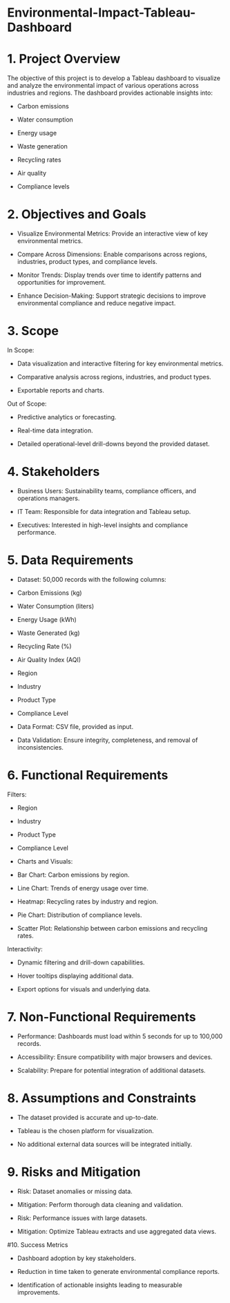 # Environmental-Impact-Tableau-Dashboard
# 1. Project Overview

The objective of this project is to develop a Tableau dashboard to visualize and analyze the environmental impact of various operations across industries and regions. The dashboard provides actionable insights into:

* Carbon emissions

* Water consumption

* Energy usage

* Waste generation

* Recycling rates

* Air quality

* Compliance levels

# 2. Objectives and Goals

* Visualize Environmental Metrics: Provide an interactive view of key environmental metrics.

* Compare Across Dimensions: Enable comparisons across regions, industries, product types, and compliance levels.

* Monitor Trends: Display trends over time to identify patterns and opportunities for improvement.

* Enhance Decision-Making: Support strategic decisions to improve environmental compliance and reduce negative impact.

# 3. Scope

In Scope:

* Data visualization and interactive filtering for key environmental metrics.

* Comparative analysis across regions, industries, and product types.
  
* Exportable reports and charts.

Out of Scope:

* Predictive analytics or forecasting.

* Real-time data integration.

* Detailed operational-level drill-downs beyond the provided dataset.

# 4. Stakeholders

* Business Users: Sustainability teams, compliance officers, and operations managers.

* IT Team: Responsible for data integration and Tableau setup.

* Executives: Interested in high-level insights and compliance performance.

# 5. Data Requirements

* Dataset: 50,000 records with the following columns:

* Carbon Emissions (kg)

* Water Consumption (liters)

* Energy Usage (kWh)

* Waste Generated (kg)

* Recycling Rate (%)

* Air Quality Index (AQI)

* Region

* Industry

* Product Type

* Compliance Level

* Data Format: CSV file, provided as input.

* Data Validation: Ensure integrity, completeness, and removal of inconsistencies.

# 6. Functional Requirements

Filters:

* Region

* Industry

* Product Type

* Compliance Level

* Charts and Visuals:

* Bar Chart: Carbon emissions by region.

* Line Chart: Trends of energy usage over time.

* Heatmap: Recycling rates by industry and region.

* Pie Chart: Distribution of compliance levels.

* Scatter Plot: Relationship between carbon emissions and recycling rates.

Interactivity:

* Dynamic filtering and drill-down capabilities.

* Hover tooltips displaying additional data.

* Export options for visuals and underlying data.

# 7. Non-Functional Requirements

* Performance: Dashboards must load within 5 seconds for up to 100,000 records.

* Accessibility: Ensure compatibility with major browsers and devices.

* Scalability: Prepare for potential integration of additional datasets.

# 8. Assumptions and Constraints

* The dataset provided is accurate and up-to-date.

* Tableau is the chosen platform for visualization.

* No additional external data sources will be integrated initially.

# 9. Risks and Mitigation

* Risk: Dataset anomalies or missing data.

* Mitigation: Perform thorough data cleaning and validation.

* Risk: Performance issues with large datasets.

* Mitigation: Optimize Tableau extracts and use aggregated data views.

#10. Success Metrics

* Dashboard adoption by key stakeholders.

* Reduction in time taken to generate environmental compliance reports.

* Identification of actionable insights leading to measurable improvements.
